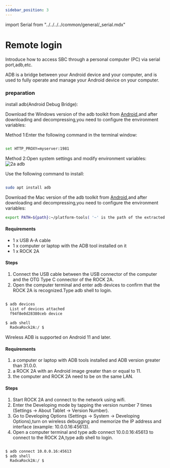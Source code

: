 ```yaml
---
sidebar_position: 3
---
```


import Serial from "../../../../common/general/\_serial.mdx"

# Remote login

Introduce how to access SBC through a personal computer (PC) via serial port,adb,etc.

<Tabs queryString="target">

<TabItem value="adb" label="ADB login">

ADB is a bridge between your Android device and your computer, and is used to fully operate and manage your Android device on your computer.

### preparation

install adb(Android Debug Bridge):

<Tabs queryString="target">

<TabItem value="adb_windows" label="Windows">

Download the Windows version of the adb toolkit from [Android](https://source.android.com/docs/setup/build/adb),and after downloading and decompressing,you need to configure the environment variables:

Method 1:Enter the following command in the terminal window:

```bash

set HTTP_PROXY=myserver:1981

```

Method 2:Open system settings and modify environment variables:![2a adb](/img/nx5/adb_config_en.webp)

</TabItem>

<TabItem value="adb_linux" label="Linux">

Use the following command to install:

```bash

sudo apt install adb

```

</TabItem>

<TabItem value="adb_mac" label="Mac">

Download the Mac version of the adb toolkit from [Android](https://source.android.com/docs/setup/build/adb),and after downloading and decompressing,you need to configure the environment variables:

```bash
export PATH=${path}:~/platform-tools( '~' is the path of the extracted toolkit)
```

</TabItem>

</Tabs>

<Tabs queryString="target">

<TabItem value="wired_adb" label="Wired login">

#### Requirements

- 1 x USB A-A cable
- 1 x computer or laptop with the ADB tool installed on it
- 1 x ROCK 2A

#### Steps

1. Connect the USB cable between the USB connector of the computer and the OTG Type C connector of the ROCK 2A.
2. Open the computer terminal and enter adb devices to confirm that the ROCK 2A is recognized.Type adb shell to login.

```bash

$ adb devices
  List of devices attached
  f94f8e0d28380ceb device

$ adb shell
  RadxaRock2A:/ $

```

</TabItem>

<TabItem value="wireless_adb" label="Wireless login">

Wireless ADB is supported on Android 11 and later.

#### Requirements

1. a computer or laptop with ADB tools installed and ADB version greater than 31.0.0.
2. a ROCK 2A with an Android image greater than or equal to 11.
3. the computer and ROCK 2A need to be on the same LAN.

#### Steps

1. Start ROCK 2A and connect to the network using wifi.
2. Enter the Developing mode by tapping the version number 7 times (Settings -> About Tablet -> Version Number).
3. Go to Developing Options (Settings -> System -> Developing Options),turn on wireless debugging and memorize the IP address and interface (example: 10.0.0.16:45613).
4. Open a computer terminal and type adb connect 10.0.0.16:45613 to connect to the ROCK 2A,type adb shell to login.

```bash

$ adb connect 10.0.0.16:45613
$ adb shell
  RadxaRock2A:/ $

```

</TabItem>

</Tabs>

</TabItem>

<TabItem value="serial" label="Serial login">

<Serial platform="rk" model="rock 2a"/>

</TabItem>

</Tabs>
